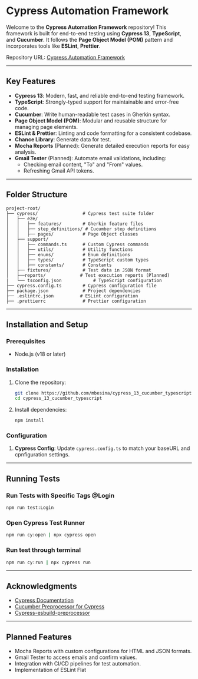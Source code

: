 # **Cypress Automation Framework**

Welcome to the **Cypress Automation Framework** repository! This framework is built for end-to-end testing using **Cypress 13**, **TypeScript**, and **Cucumber**. It follows the **Page Object Model (POM)** pattern and incorporates tools like **ESLint**, **Prettier**.

Repository URL: [Cypress Automation Framework](https://github.com/mbesina/cypress_13_cucumber_typescript)

---

## **Key Features**

- **Cypress 13**: Modern, fast, and reliable end-to-end testing framework.
- **TypeScript**: Strongly-typed support for maintainable and error-free code.
- **Cucumber**: Write human-readable test cases in Gherkin syntax.
- **Page Object Model (POM)**: Modular and reusable structure for managing page elements.
- **ESLint & Prettier**: Linting and code formatting for a consistent codebase.
- **Chance Library**: Generate data for test.
- **Mocha Reports** (Planned): Generate detailed execution reports for easy analysis.
- **Gmail Tester** (Planned): Automate email validations, including:
  - Checking email content, "To" and "From" values.
  - Refreshing Gmail API tokens.

---

## **Folder Structure**

```
project-root/
├── cypress/                 # Cypress test suite folder
│   ├── e2e/
│   │   ├── features/        # Gherkin feature files
│   │   ├── step_definitions/ # Cucumber step definitions
│   │   ├── pages/           # Page Object classes
│   ├── support/
│   │   ├── commands.ts      # Custom Cypress commands
│   │   ├── utils/           # Utility functions
│   │   ├── enums/           # Enum definitions
│   │   ├── types/           # TypeScript custom types
│   │   ├── constants/       # Constants
│   ├── fixtures/            # Test data in JSON format
│   ├──reports/             # Test execution reports (Planned)
|   └── tsconfig.json            # TypeScript configuration
├── cypress.config.ts        # Cypress configuration file
├── package.json             # Project dependencies
├── .eslintrc.json          # ESLint configuration
├── .prettierrc              # Prettier configuration
```

---

## **Installation and Setup**

### Prerequisites

- Node.js (v18 or later)

### Installation

1. Clone the repository:
   ```bash
   git clone https://github.com/mbesina/cypress_13_cucumber_typescript.git
   cd cypress_13_cucumber_typescript
   ```
2. Install dependencies:
   ```bash
   npm install
   ```

### Configuration

1. **Cypress Config**: Update `cypress.config.ts` to match your baseURL and cpnfiguration settings.

---

## **Running Tests**

### Run Tests with Specific Tags @Login

```bash
npm run test:Login
```

### Open Cypress Test Runner

```bash
npm run cy:open | npx cypress open
```

### Run test through terminal

```bash
npm run cy:run | npx cypress run
```

---

## **Acknowledgments**

- [Cypress Documentation](https://docs.cypress.io/)
- [Cucumber Preprocessor for Cypress](https://github.com/badeball/cypress-cucumber-preprocessor)
- [Cypress-esbuild-preprocessor](@bahmutov/cypress-esbuild-preprocessor)

---

## **Planned Features**

- Mocha Reports with custom configurations for HTML and JSON formats.
- Gmail Tester to access emails and confirm values.
- Integration with CI/CD pipelines for test automation.
- Implementation of ESLint Flat
